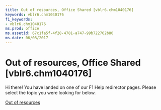 ```yaml
---
title: Out of resources, Office Shared [vblr6.chm1040176]
keywords: vblr6.chm1040176
f1_keywords:
- vblr6.chm1040176
ms.prod: office
ms.assetid: 67c1fa5f-4f28-4781-a747-99b722762b80
ms.date: 06/08/2017
---
```



# Out of resources, Office Shared [vblr6.chm1040176]

Hi there! You have landed on one of our F1 Help redirector pages. Please select the topic you were looking for below.

[Out of resources](http://msdn.microsoft.com/library/e072df25-75b2-4537-3ede-c5406415bee3%28Office.15%29.aspx)


